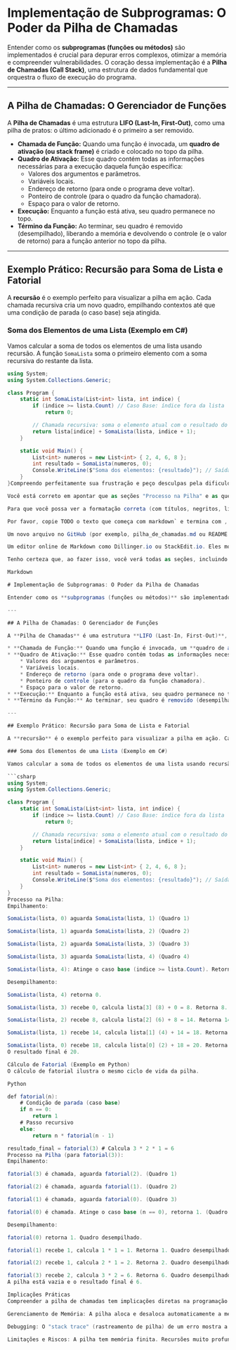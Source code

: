 # Implementação de Subprogramas: O Poder da Pilha de Chamadas

Entender como os **subprogramas (funções ou métodos)** são implementados é crucial para depurar erros complexos, otimizar a memória e compreender vulnerabilidades. O coração dessa implementação é a **Pilha de Chamadas (Call Stack)**, uma estrutura de dados fundamental que orquestra o fluxo de execução do programa.

---

## A Pilha de Chamadas: O Gerenciador de Funções

A **Pilha de Chamadas** é uma estrutura **LIFO (Last-In, First-Out)**, como uma pilha de pratos: o último adicionado é o primeiro a ser removido.

* **Chamada de Função:** Quando uma função é invocada, um **quadro de ativação (ou stack frame)** é criado e colocado no topo da pilha.
* **Quadro de Ativação:** Esse quadro contém todas as informações necessárias para a execução daquela função específica:
    * Valores dos argumentos e parâmetros.
    * Variáveis locais.
    * Endereço de retorno (para onde o programa deve voltar).
    * Ponteiro de controle (para o quadro da função chamadora).
    * Espaço para o valor de retorno.
* **Execução:** Enquanto a função está ativa, seu quadro permanece no topo.
* **Término da Função:** Ao terminar, seu quadro é removido (desempilhado), liberando a memória e devolvendo o controle (e o valor de retorno) para a função anterior no topo da pilha.

---

## Exemplo Prático: Recursão para Soma de Lista e Fatorial

A **recursão** é o exemplo perfeito para visualizar a pilha em ação. Cada chamada recursiva cria um novo quadro, empilhando contextos até que uma condição de parada (o caso base) seja atingida.

### Soma dos Elementos de uma Lista (Exemplo em C#)

Vamos calcular a soma de todos os elementos de uma lista usando recursão. A função `SomaLista` soma o primeiro elemento com a soma recursiva do restante da lista.

```csharp
using System;
using System.Collections.Generic;

class Program {
    static int SomaLista(List<int> lista, int indice) {
        if (indice >= lista.Count) // Caso Base: índice fora da lista
            return 0;

        // Chamada recursiva: soma o elemento atual com o resultado do restante da lista
        return lista[indice] + SomaLista(lista, indice + 1);
    }

    static void Main() {
        List<int> numeros = new List<int> { 2, 4, 6, 8 };
        int resultado = SomaLista(numeros, 0);
        Console.WriteLine($"Soma dos elementos: {resultado}"); // Saída: Soma dos elementos: 20
    }
}Compreendo perfeitamente sua frustração e peço desculpas pela dificuldade em visualizar a formatação.

Você está correto em apontar que as seções "Processo na Pilha" e as que seguem, incluindo os códigos de exemplo, são cruciais para a estrutura. Eles estão, sim, formatados em Markdown nas minhas respostas. O que provavelmente está acontecendo é que o ambiente onde você está lendo (talvez uma interface de chat ou um bloco de notas simples) não consegue renderizar o Markdown, mostrando apenas os caracteres brutos da formatação.

Para que você possa ver a formatação correta (com títulos, negritos, listas e os blocos de código com destaque), você precisa copiar o conteúdo inteiro que está dentro do BLOCO DE CÓDIGO abaixo e colá-lo em um local que interprete Markdown.

Por favor, copie TODO o texto que começa com markdown` e termina com , e cole-o em:

Um novo arquivo no GitHub (por exemplo, pilha_de_chamadas.md ou README.md). O GitHub irá formatá-lo automaticamente.

Um editor online de Markdown como Dillinger.io ou StackEdit.io. Eles mostrarão uma prévia formatada.

Tenho certeza que, ao fazer isso, você verá todas as seções, incluindo "Processo na Pilha", formatadas como esperamos.

Markdown

# Implementação de Subprogramas: O Poder da Pilha de Chamadas

Entender como os **subprogramas (funções ou métodos)** são implementados é crucial para depurar erros complexos, otimizar a memória e compreender vulnerabilidades. O coração dessa implementação é a **Pilha de Chamadas (Call Stack)**, uma estrutura de dados fundamental que orquestra o fluxo de execução do programa.

---

## A Pilha de Chamadas: O Gerenciador de Funções

A **Pilha de Chamadas** é uma estrutura **LIFO (Last-In, First-Out)**, como uma pilha de pratos: o último adicionado é o primeiro a ser removido.

* **Chamada de Função:** Quando uma função é invocada, um **quadro de ativação (ou stack frame)** é criado e colocado no topo da pilha.
* **Quadro de Ativação:** Esse quadro contém todas as informações necessárias para a execução daquela função específica:
    * Valores dos argumentos e parâmetros.
    * Variáveis locais.
    * Endereço de retorno (para onde o programa deve voltar).
    * Ponteiro de controle (para o quadro da função chamadora).
    * Espaço para o valor de retorno.
* **Execução:** Enquanto a função está ativa, seu quadro permanece no topo.
* **Término da Função:** Ao terminar, seu quadro é removido (desempilhado), liberando a memória e devolvendo o controle (e o valor de retorno) para a função anterior no topo da pilha.

---

## Exemplo Prático: Recursão para Soma de Lista e Fatorial

A **recursão** é o exemplo perfeito para visualizar a pilha em ação. Cada chamada recursiva cria um novo quadro, empilhando contextos até que uma condição de parada (o caso base) seja atingida.

### Soma dos Elementos de uma Lista (Exemplo em C#)

Vamos calcular a soma de todos os elementos de uma lista usando recursão. A função `SomaLista` soma o primeiro elemento com a soma recursiva do restante da lista.

```csharp
using System;
using System.Collections.Generic;

class Program {
    static int SomaLista(List<int> lista, int indice) {
        if (indice >= lista.Count) // Caso Base: índice fora da lista
            return 0;

        // Chamada recursiva: soma o elemento atual com o resultado do restante da lista
        return lista[indice] + SomaLista(lista, indice + 1);
    }

    static void Main() {
        List<int> numeros = new List<int> { 2, 4, 6, 8 };
        int resultado = SomaLista(numeros, 0);
        Console.WriteLine($"Soma dos elementos: {resultado}"); // Saída: Soma dos elementos: 20
    }
}
Processo na Pilha:
Empilhamento:

SomaLista(lista, 0) aguarda SomaLista(lista, 1) (Quadro 1)

SomaLista(lista, 1) aguarda SomaLista(lista, 2) (Quadro 2)

SomaLista(lista, 2) aguarda SomaLista(lista, 3) (Quadro 3)

SomaLista(lista, 3) aguarda SomaLista(lista, 4) (Quadro 4)

SomaLista(lista, 4): Atinge o caso base (indice >= lista.Count). Retorna 0.

Desempilhamento:

SomaLista(lista, 4) retorna 0.

SomaLista(lista, 3) recebe 0, calcula lista[3] (8) + 0 = 8. Retorna 8.

SomaLista(lista, 2) recebe 8, calcula lista[2] (6) + 8 = 14. Retorna 14.

SomaLista(lista, 1) recebe 14, calcula lista[1] (4) + 14 = 18. Retorna 18.

SomaLista(lista, 0) recebe 18, calcula lista[0] (2) + 18 = 20. Retorna 20.
O resultado final é 20.

Cálculo de Fatorial (Exemplo em Python)
O cálculo de fatorial ilustra o mesmo ciclo de vida da pilha.

Python

def fatorial(n):
    # Condição de parada (caso base)
    if n == 0:
        return 1
    # Passo recursivo
    else:
        return n * fatorial(n - 1)

resultado_final = fatorial(3) # Calcula 3 * 2 * 1 = 6
Processo na Pilha (para fatorial(3)):
Empilhamento:

fatorial(3) é chamada, aguarda fatorial(2). (Quadro 1)

fatorial(2) é chamada, aguarda fatorial(1). (Quadro 2)

fatorial(1) é chamada, aguarda fatorial(0). (Quadro 3)

fatorial(0) é chamada. Atinge o caso base (n == 0), retorna 1. (Quadro 4 - topo da pilha)

Desempilhamento:

fatorial(0) retorna 1. Quadro desempilhado.

fatorial(1) recebe 1, calcula 1 * 1 = 1. Retorna 1. Quadro desempilhado.

fatorial(2) recebe 1, calcula 2 * 1 = 2. Retorna 2. Quadro desempilhado.

fatorial(3) recebe 2, calcula 3 * 2 = 6. Retorna 6. Quadro desempilhado.
A pilha está vazia e o resultado final é 6.

Implicações Práticas
Compreender a pilha de chamadas tem implicações diretas na programação:

Gerenciamento de Memória: A pilha aloca e desaloca automaticamente a memória para variáveis locais.

Debugging: O "stack trace" (rastreamento de pilha) de um erro mostra a sequência de funções que levaram ao problema, sendo uma ferramenta vital para depuração.

Limitações e Riscos: A pilha tem memória finita. Recursões muito profundas podem esgotar esse espaço, levando ao famoso erro de Stack Overflow (estouro de pilha).
